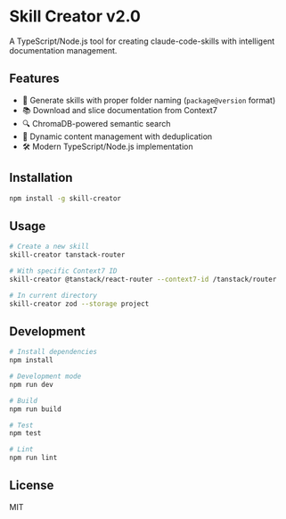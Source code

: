 # Skill Creator v2.0

A TypeScript/Node.js tool for creating claude-code-skills with intelligent documentation management.

## Features

- 🚀 Generate skills with proper folder naming (`package@version` format)
- 📚 Download and slice documentation from Context7
- 🔍 ChromaDB-powered semantic search
- 💾 Dynamic content management with deduplication
- 🛠️ Modern TypeScript/Node.js implementation

## Installation

```bash
npm install -g skill-creator
```

## Usage

```bash
# Create a new skill
skill-creator tanstack-router

# With specific Context7 ID
skill-creator @tanstack/react-router --context7-id /tanstack/router

# In current directory
skill-creator zod --storage project
```

## Development

```bash
# Install dependencies
npm install

# Development mode
npm run dev

# Build
npm run build

# Test
npm test

# Lint
npm run lint
```

## License

MIT